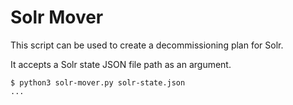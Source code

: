 # Solr Mover

This script can be used to create a decommissioning plan for Solr.

It accepts a Solr state JSON file path as an argument.

```
$ python3 solr-mover.py solr-state.json
...
```
